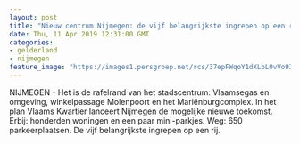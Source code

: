```yaml
---
layout: post
title: "Nieuw centrum Nijmegen: de vijf belangrijkste ingrepen op een rij"
date: Thu, 11 Apr 2019 12:31:00 GMT
categories: 
- gelderland 
- nijmegen 
feature_image: "https://images1.persgroep.net/rcs/37epFWqoY1dXLbL0vVo93Hikjug/diocontent/145175197/_fitwidth/400/?appId=21791a8992982cd8da851550a453bd7f&quality=0.7"
---
```


NIJMEGEN - Het is de rafelrand van het stadscentrum: Vlaamsegas en omgeving, winkelpassage Molenpoort en het Mariënburgcomplex. In het plan Vlaams Kwartier lanceert Nijmegen de mogelijke nieuwe toekomst. Erbij: honderden woningen en een paar mini-parkjes. Weg: 650 parkeerplaatsen. De vijf belangrijkste ingrepen op een rij.

